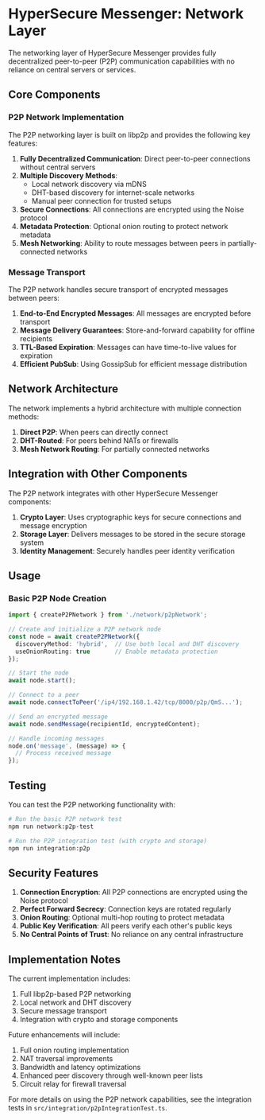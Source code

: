 # HyperSecure Messenger: Network Layer

The networking layer of HyperSecure Messenger provides fully decentralized peer-to-peer (P2P) communication capabilities with no reliance on central servers or services.

## Core Components

### P2P Network Implementation

The P2P networking layer is built on libp2p and provides the following key features:

1. **Fully Decentralized Communication**: Direct peer-to-peer connections without central servers
2. **Multiple Discovery Methods**: 
   - Local network discovery via mDNS
   - DHT-based discovery for internet-scale networks
   - Manual peer connection for trusted setups
3. **Secure Connections**: All connections are encrypted using the Noise protocol
4. **Metadata Protection**: Optional onion routing to protect network metadata
5. **Mesh Networking**: Ability to route messages between peers in partially-connected networks

### Message Transport

The P2P network handles secure transport of encrypted messages between peers:

1. **End-to-End Encrypted Messages**: All messages are encrypted before transport
2. **Message Delivery Guarantees**: Store-and-forward capability for offline recipients
3. **TTL-Based Expiration**: Messages can have time-to-live values for expiration
4. **Efficient PubSub**: Using GossipSub for efficient message distribution

## Network Architecture

The network implements a hybrid architecture with multiple connection methods:

1. **Direct P2P**: When peers can directly connect
2. **DHT-Routed**: For peers behind NATs or firewalls
3. **Mesh Network Routing**: For partially connected networks

## Integration with Other Components

The P2P network integrates with other HyperSecure Messenger components:

1. **Crypto Layer**: Uses cryptographic keys for secure connections and message encryption
2. **Storage Layer**: Delivers messages to be stored in the secure storage system
3. **Identity Management**: Securely handles peer identity verification

## Usage

### Basic P2P Node Creation

```typescript
import { createP2PNetwork } from './network/p2pNetwork';

// Create and initialize a P2P network node
const node = await createP2PNetwork({
  discoveryMethod: 'hybrid',  // Use both local and DHT discovery
  useOnionRouting: true       // Enable metadata protection
});

// Start the node
await node.start();

// Connect to a peer
await node.connectToPeer('/ip4/192.168.1.42/tcp/8000/p2p/QmS...'); 

// Send an encrypted message
await node.sendMessage(recipientId, encryptedContent);

// Handle incoming messages
node.on('message', (message) => {
  // Process received message
});
```

## Testing

You can test the P2P networking functionality with:

```bash
# Run the basic P2P network test
npm run network:p2p-test

# Run the P2P integration test (with crypto and storage)
npm run integration:p2p
```

## Security Features

1. **Connection Encryption**: All P2P connections are encrypted using the Noise protocol
2. **Perfect Forward Secrecy**: Connection keys are rotated regularly
3. **Onion Routing**: Optional multi-hop routing to protect metadata
4. **Public Key Verification**: All peers verify each other's public keys
5. **No Central Points of Trust**: No reliance on any central infrastructure

## Implementation Notes

The current implementation includes:

1. Full libp2p-based P2P networking
2. Local network and DHT discovery
3. Secure message transport
4. Integration with crypto and storage components

Future enhancements will include:

1. Full onion routing implementation
2. NAT traversal improvements
3. Bandwidth and latency optimizations
4. Enhanced peer discovery through well-known peer lists
5. Circuit relay for firewall traversal

For more details on using the P2P network capabilities, see the integration tests in `src/integration/p2pIntegrationTest.ts`. 